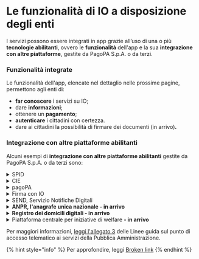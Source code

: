 # Le funzionalità di IO a disposizione degli enti

I servizi possono essere integrati in app grazie all’uso di una o più **tecnologie abilitanti**, ovvero le **funzionalità** dell'app e la sua **integrazione con altre piattaforme**, gestite da PagoPA S.p.A. o da terzi.

### **Funzionalità integrate**

Le funzionalità dell'app, elencate nel dettaglio nelle prossime pagine, permettono agli enti di:

* **far conoscere** i servizi su IO;
* dare **informazioni**;
* ottenere un **pagamento**;
* **autenticare** i cittadini con certezza.&#x20;
* dare ai cittadini la possibilità di firmare dei documenti (in arrivo)**.** &#x20;

### **Integrazione con altre piattaforme abilitanti**&#x20;

Alcuni esempi di **integrazione con altre piattaforme abilitanti** gestite da PagoPA S.p.A. o da terzi sono:

<details>

<summary>SPID</summary>

I cittadini possono accedere a IO tramite [SPID](https://www.spid.gov.it/), il Sistema Pubblico di Identità Digitale per accedere ai **servizi online della Pubblica Amministrazione** e dei privati aderenti.

</details>

<details>

<summary>CIE</summary>

I cittadini possono accedere a IO tramite la [Carta d'Identità Elettronica](https://www.cartaidentita.interno.gov.it/) (CIE), ovvero la **chiave di accesso**, garantita dallo Stato e rilasciata dal Ministero dell’Interno, che permette al cittadino di **autenticarsi in tutta sicurezza ai servizi online di enti e pubbliche amministrazioni** che ne consentono l’utilizzo.

</details>

<details>

<summary>pagoPA</summary>

Su IO, i cittadini possono ricevere e pagare gli avvisi di pagamento pagoPA grazie all'integrazione con l'[omonima piattaforma](https://www.pagopa.gov.it/), così come salvare uno o più metodi di pagamento.

</details>

<details>

<summary>Firma con IO</summary>

Su IO, i cittadini possono apporre in app una firma digitale su un documento generato dall’ente.&#x20;

</details>

<details>

<summary>SEND, Servizio Notifiche Digitali</summary>

Su IO, i cittadini possono ricevere tramite SEND (SErvizio Notifiche Digitali) un avviso di cortesia, leggere i documenti notificati e, ove richiesto, procedere al pagamento direttamente in app.&#x20;

[**Vai al sito ->**](https://notifichedigitali.pagopa.it/)

</details>

<details>

<summary><strong>ANPR, l'anagrafe unica nazionale - in arrivo</strong></summary>

Grazie all'integrazione con [ANPR](https://www.anagrafenazionale.interno.it/), i cittadini potranno ricevere promemoria e aggiornamenti sulle pratiche anagrafiche, richiedere e ricevere certificati anagrafici, richiedere modifiche di residenza, e così via.

</details>

<details>

<summary><strong>Registro dei domicili digitali - in arrivo</strong> </summary>

Su IO, i cittadini potranno eleggere il proprio domicilio digitale generale nel registro INAD/ANPR.

</details>

<details>

<summary>Piattaforma centrale per iniziative di welfare <strong>- in arrivo</strong> </summary>

Su IO, i cittadini potranno attivare e usare le agevolazioni e i crediti erogati dagli enti nell'ambito di iniziative welfare e supporto alla spesa.

</details>

Per maggiori informazioni, [leggi l'allegato 3](https://trasparenza.agid.gov.it/moduli/downloadFile.php?file=oggetto\_allegati/213121604430O\_\_OLG+Punto+accesso+telematico+servizi+PA\_3.11.2021.pdf) delle Linee guida sul punto di accesso telematico ai servizi della Pubblica Amministrazione.

{% hint style="info" %}
Per approfondire, leggi [Broken link](broken-reference "mention")
{% endhint %}
